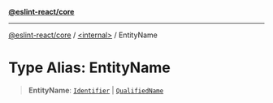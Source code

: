 [**@eslint-react/core**](../../README.md)

***

[@eslint-react/core](../../README.md) / [\<internal\>](../README.md) / EntityName

# Type Alias: EntityName

> **EntityName**: [`Identifier`](../interfaces/Identifier.md) \| [`QualifiedName`](../interfaces/QualifiedName.md)
